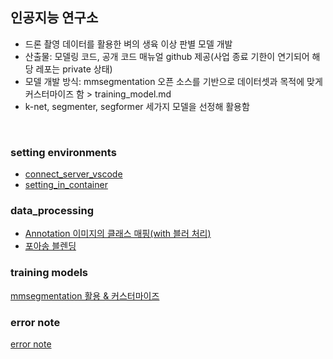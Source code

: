## 인공지능 연구소
- 드론 촬영 데이터를 활용한 벼의 생육 이상 판별 모델 개발
- 산출물: 모델링 코드, 공개 코드 매뉴얼 github 제공(사업 종료 기한이 연기되어 해당 레포는 private 상태)
- 모델 개발 방식: mmsegmentation 오픈 소스를 기반으로 데이터셋과 목적에 맞게 커스터마이즈 함 > training_model.md
- k-net, segmenter, segformer 세가지 모델을 선정해 활용함

</br>

### setting environments
- [connect_server_vscode](https://github.com/Yeongbi-Na/GIAI/blob/main/setting_env/connect_server_vscode.md)
- [setting_in_container](https://github.com/Yeongbi-Na/GIAI/blob/main/setting_env/setting_in_container.md)

### data_processing
- [Annotation 이미지의 클래스 매핑(with 블러 처리)](https://github.com/Yeongbi-Na/GIAI/tree/main/data_preprocessing)
- [포아송 블렌딩]()

### training models
[mmsegmentation 활용 & 커스터마이즈](https://github.com/Yeongbi-Na/GIAI/blob/main/training_model.md)

### error note
[error note](https://github.com/Yeongbi-Na/GIAI/blob/main/error_note.md)
